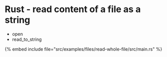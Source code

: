 # Rust - read content of a file as a string

* open
* read_to_string

{% embed include file="src/examples/files/read-whole-file/src/main.rs" %}


